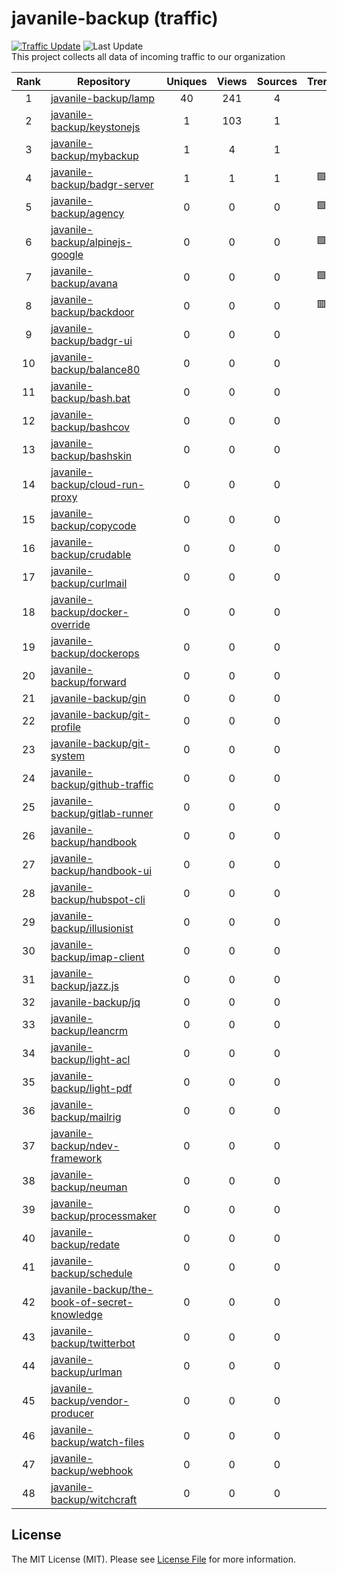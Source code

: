 # javanile-backup (traffic)
[![Traffic Update](https://github.com/javanile/github-traffic/actions/workflows/update.yml/badge.svg)](https://github.com/javanile/github-traffic/actions/workflows/update.yml)
![Last Update](https://img.shields.io/badge/Last%20Update-2024--03--17%2008%3A20%3A45%20UTC-blue)  
This project collects all data of incoming traffic to our organization  

| Rank | Repository | Uniques | Views | Sources | Trend |
|:----:|------------|:-----:|:-------:|:-------:|:-----:|
| 1 | [javanile-backup/lamp](https://github.com/javanile-backup/lamp) | 40 | 241 | 4 |  |
| 2 | [javanile-backup/keystonejs](https://github.com/javanile-backup/keystonejs) | 1 | 103 | 1 |  |
| 3 | [javanile-backup/mybackup](https://github.com/javanile-backup/mybackup) | 1 | 4 | 1 |  |
| 4 | [javanile-backup/badgr-server](https://github.com/javanile-backup/badgr-server) | 1 | 1 | 1 | 🟩 |
| 5 | [javanile-backup/agency](https://github.com/javanile-backup/agency) | 0 | 0 | 0 | 🟩 |
| 6 | [javanile-backup/alpinejs-google](https://github.com/javanile-backup/alpinejs-google) | 0 | 0 | 0 | 🟩 |
| 7 | [javanile-backup/avana](https://github.com/javanile-backup/avana) | 0 | 0 | 0 | 🟩 |
| 8 | [javanile-backup/backdoor](https://github.com/javanile-backup/backdoor) | 0 | 0 | 0 | 🟥 |
| 9 | [javanile-backup/badgr-ui](https://github.com/javanile-backup/badgr-ui) | 0 | 0 | 0 |  |
| 10 | [javanile-backup/balance80](https://github.com/javanile-backup/balance80) | 0 | 0 | 0 |  |
| 11 | [javanile-backup/bash.bat](https://github.com/javanile-backup/bash.bat) | 0 | 0 | 0 |  |
| 12 | [javanile-backup/bashcov](https://github.com/javanile-backup/bashcov) | 0 | 0 | 0 |  |
| 13 | [javanile-backup/bashskin](https://github.com/javanile-backup/bashskin) | 0 | 0 | 0 |  |
| 14 | [javanile-backup/cloud-run-proxy](https://github.com/javanile-backup/cloud-run-proxy) | 0 | 0 | 0 |  |
| 15 | [javanile-backup/copycode](https://github.com/javanile-backup/copycode) | 0 | 0 | 0 |  |
| 16 | [javanile-backup/crudable](https://github.com/javanile-backup/crudable) | 0 | 0 | 0 |  |
| 17 | [javanile-backup/curlmail](https://github.com/javanile-backup/curlmail) | 0 | 0 | 0 |  |
| 18 | [javanile-backup/docker-override](https://github.com/javanile-backup/docker-override) | 0 | 0 | 0 |  |
| 19 | [javanile-backup/dockerops](https://github.com/javanile-backup/dockerops) | 0 | 0 | 0 |  |
| 20 | [javanile-backup/forward](https://github.com/javanile-backup/forward) | 0 | 0 | 0 |  |
| 21 | [javanile-backup/gin](https://github.com/javanile-backup/gin) | 0 | 0 | 0 |  |
| 22 | [javanile-backup/git-profile](https://github.com/javanile-backup/git-profile) | 0 | 0 | 0 |  |
| 23 | [javanile-backup/git-system](https://github.com/javanile-backup/git-system) | 0 | 0 | 0 |  |
| 24 | [javanile-backup/github-traffic](https://github.com/javanile-backup/github-traffic) | 0 | 0 | 0 |  |
| 25 | [javanile-backup/gitlab-runner](https://github.com/javanile-backup/gitlab-runner) | 0 | 0 | 0 |  |
| 26 | [javanile-backup/handbook](https://github.com/javanile-backup/handbook) | 0 | 0 | 0 |  |
| 27 | [javanile-backup/handbook-ui](https://github.com/javanile-backup/handbook-ui) | 0 | 0 | 0 |  |
| 28 | [javanile-backup/hubspot-cli](https://github.com/javanile-backup/hubspot-cli) | 0 | 0 | 0 |  |
| 29 | [javanile-backup/illusionist](https://github.com/javanile-backup/illusionist) | 0 | 0 | 0 |  |
| 30 | [javanile-backup/imap-client](https://github.com/javanile-backup/imap-client) | 0 | 0 | 0 |  |
| 31 | [javanile-backup/jazz.js](https://github.com/javanile-backup/jazz.js) | 0 | 0 | 0 |  |
| 32 | [javanile-backup/jq](https://github.com/javanile-backup/jq) | 0 | 0 | 0 |  |
| 33 | [javanile-backup/leancrm](https://github.com/javanile-backup/leancrm) | 0 | 0 | 0 |  |
| 34 | [javanile-backup/light-acl](https://github.com/javanile-backup/light-acl) | 0 | 0 | 0 |  |
| 35 | [javanile-backup/light-pdf](https://github.com/javanile-backup/light-pdf) | 0 | 0 | 0 |  |
| 36 | [javanile-backup/mailrig](https://github.com/javanile-backup/mailrig) | 0 | 0 | 0 |  |
| 37 | [javanile-backup/ndev-framework](https://github.com/javanile-backup/ndev-framework) | 0 | 0 | 0 |  |
| 38 | [javanile-backup/neuman](https://github.com/javanile-backup/neuman) | 0 | 0 | 0 |  |
| 39 | [javanile-backup/processmaker](https://github.com/javanile-backup/processmaker) | 0 | 0 | 0 |  |
| 40 | [javanile-backup/redate](https://github.com/javanile-backup/redate) | 0 | 0 | 0 |  |
| 41 | [javanile-backup/schedule](https://github.com/javanile-backup/schedule) | 0 | 0 | 0 |  |
| 42 | [javanile-backup/the-book-of-secret-knowledge](https://github.com/javanile-backup/the-book-of-secret-knowledge) | 0 | 0 | 0 |  |
| 43 | [javanile-backup/twitterbot](https://github.com/javanile-backup/twitterbot) | 0 | 0 | 0 |  |
| 44 | [javanile-backup/urlman](https://github.com/javanile-backup/urlman) | 0 | 0 | 0 |  |
| 45 | [javanile-backup/vendor-producer](https://github.com/javanile-backup/vendor-producer) | 0 | 0 | 0 |  |
| 46 | [javanile-backup/watch-files](https://github.com/javanile-backup/watch-files) | 0 | 0 | 0 |  |
| 47 | [javanile-backup/webhook](https://github.com/javanile-backup/webhook) | 0 | 0 | 0 |  |
| 48 | [javanile-backup/witchcraft](https://github.com/javanile-backup/witchcraft) | 0 | 0 | 0 |  |
## License
The MIT License (MIT). Please see [License File](LICENSE) for more information.

